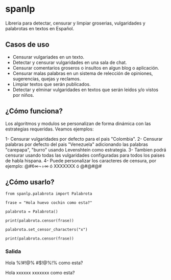# spanlp
Libreria para detectar, censurar  y limpiar groserias, vulgaridades y palabrotas en textos en Español.

## Casos de uso
* Censurar vulgariades en un texto.
* Detectar y censurar vulgaridades en una sala de chat.
* Censurar comentarios groseros o insultos en algun blog o aplicación.
* Censurar malas palabras en un sistema de relección de opiniones, sugerencias, quejas y reclamos.
* Limpiar textos que serán publicados.
* Detectar y elminar vulgaridades en textos que serán leidos y/o vistos por niños.

## ¿Cómo funciona?
Los algoritmos y modulos se personalizan de forma dinámica con las estrategias requeridas. Veamos ejemplos:

1- Censurar vulgaridades por defecto para el pais "Colombia".
2- Censurar palabras por defecto del pais "Venezuela" adicionando las palabras "carepapa", "burro" usando Levenshtein como estrategia.
3- Tambien podrá censurar usando todas las vulgaridades configuradas para todos los paises de habla hispana.
4- Puede personalizar los caracteres de censura, por ejemplo: @#¢∞¬÷∞ ó XXXXXXX ó @#@#@#

## ¿Cómo usarlo?

`from spanlp.palabrota import Palabrota`

`frase = "Hola huevo cochin como esta?"`

`palabrota = Palabrota()`

`print(palabrota.censor(frase))`

`palabrota.set_censor_characters("x")`

`print(palabrota.censor(frase))`

### Salida

Hola %!#!@% #$!@%!% como esta?

Hola xxxxxx xxxxxxx como esta?
